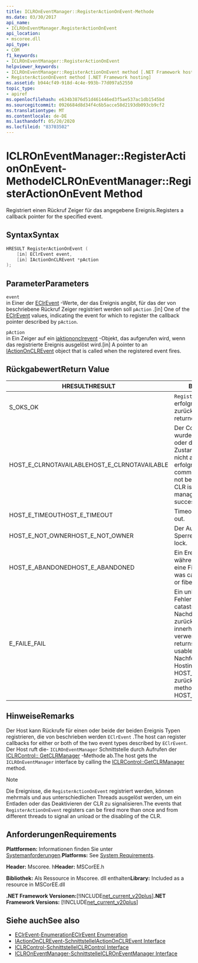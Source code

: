 ```yaml
---
title: ICLROnEventManager::RegisterActionOnEvent-Methode
ms.date: 03/30/2017
api_name:
- ICLROnEventManager.RegisterActionOnEvent
api_location:
- mscoree.dll
api_type:
- COM
f1_keywords:
- ICLROnEventManager::RegisterActionOnEvent
helpviewer_keywords:
- ICLROnEventManager::RegisterActionOnEvent method [.NET Framework hosting]
- RegisterActionOnEvent method [.NET Framework hosting]
ms.assetid: b944cf49-918d-4c4e-993b-77d097a52550
topic_type:
- apiref
ms.openlocfilehash: e634b3876d51d461446ed3f5ae537ac1db1545bd
ms.sourcegitcommit: 0926684d8d34f4c6b5acce58d2193db093cb9cf2
ms.translationtype: MT
ms.contentlocale: de-DE
ms.lasthandoff: 05/20/2020
ms.locfileid: "83703502"
---
```

# <a name="iclroneventmanagerregisteractiononevent-method"></a><span data-ttu-id="b4630-102">ICLROnEventManager::RegisterActionOnEvent-Methode</span><span class="sxs-lookup"><span data-stu-id="b4630-102">ICLROnEventManager::RegisterActionOnEvent Method</span></span>
<span data-ttu-id="b4630-103">Registriert einen Rückruf Zeiger für das angegebene Ereignis.</span><span class="sxs-lookup"><span data-stu-id="b4630-103">Registers a callback pointer for the specified event.</span></span>  
  
## <a name="syntax"></a><span data-ttu-id="b4630-104">Syntax</span><span class="sxs-lookup"><span data-stu-id="b4630-104">Syntax</span></span>  
  
```cpp  
HRESULT RegisterActionOnEvent (  
    [in] EClrEvent event,  
    [in] IActionOnCLREvent *pAction  
);  
```  
  
## <a name="parameters"></a><span data-ttu-id="b4630-105">Parameter</span><span class="sxs-lookup"><span data-stu-id="b4630-105">Parameters</span></span>  
 `event`  
 <span data-ttu-id="b4630-106">in Einer der [EClrEvent](eclrevent-enumeration.md) -Werte, der das Ereignis angibt, für das der von beschriebene Rückruf Zeiger registriert werden soll `pAction` .</span><span class="sxs-lookup"><span data-stu-id="b4630-106">[in] One of the [EClrEvent](eclrevent-enumeration.md) values, indicating the event for which to register the callback pointer described by `pAction`.</span></span>  
  
 `pAction`  
 <span data-ttu-id="b4630-107">in Ein Zeiger auf ein [iaktiononclrevent](iactiononclrevent-interface.md) -Objekt, das aufgerufen wird, wenn das registrierte Ereignis ausgelöst wird.</span><span class="sxs-lookup"><span data-stu-id="b4630-107">[in] A pointer to an [IActionOnCLREvent](iactiononclrevent-interface.md) object that is called when the registered event fires.</span></span>  
  
## <a name="return-value"></a><span data-ttu-id="b4630-108">Rückgabewert</span><span class="sxs-lookup"><span data-stu-id="b4630-108">Return Value</span></span>  
  
|<span data-ttu-id="b4630-109">HRESULT</span><span class="sxs-lookup"><span data-stu-id="b4630-109">HRESULT</span></span>|<span data-ttu-id="b4630-110">BESCHREIBUNG</span><span class="sxs-lookup"><span data-stu-id="b4630-110">Description</span></span>|  
|-------------|-----------------|  
|<span data-ttu-id="b4630-111">S_OK</span><span class="sxs-lookup"><span data-stu-id="b4630-111">S_OK</span></span>|<span data-ttu-id="b4630-112">`RegisterActionOnEvent`wurde erfolgreich zurückgegeben.</span><span class="sxs-lookup"><span data-stu-id="b4630-112">`RegisterActionOnEvent` returned successfully.</span></span>|  
|<span data-ttu-id="b4630-113">HOST_E_CLRNOTAVAILABLE</span><span class="sxs-lookup"><span data-stu-id="b4630-113">HOST_E_CLRNOTAVAILABLE</span></span>|<span data-ttu-id="b4630-114">Der Common Language Runtime (CLR) wurde nicht in einen Prozess geladen, oder die CLR befindet sich in einem Zustand, in dem Sie verwalteten Code nicht ausführen oder den-Befehl nicht erfolgreich verarbeiten kann.</span><span class="sxs-lookup"><span data-stu-id="b4630-114">The common language runtime (CLR) has not been loaded into a process, or the CLR is in a state in which it cannot run managed code or process the call successfully.</span></span>|  
|<span data-ttu-id="b4630-115">HOST_E_TIMEOUT</span><span class="sxs-lookup"><span data-stu-id="b4630-115">HOST_E_TIMEOUT</span></span>|<span data-ttu-id="b4630-116">Timeout des Aufrufes.</span><span class="sxs-lookup"><span data-stu-id="b4630-116">The call timed out.</span></span>|  
|<span data-ttu-id="b4630-117">HOST_E_NOT_OWNER</span><span class="sxs-lookup"><span data-stu-id="b4630-117">HOST_E_NOT_OWNER</span></span>|<span data-ttu-id="b4630-118">Der Aufrufer ist nicht Besitzer der Sperre.</span><span class="sxs-lookup"><span data-stu-id="b4630-118">The caller does not own the lock.</span></span>|  
|<span data-ttu-id="b4630-119">HOST_E_ABANDONED</span><span class="sxs-lookup"><span data-stu-id="b4630-119">HOST_E_ABANDONED</span></span>|<span data-ttu-id="b4630-120">Ein Ereignis wurde abgebrochen, während ein blockierter Thread oder eine Fiber darauf wartete.</span><span class="sxs-lookup"><span data-stu-id="b4630-120">An event was canceled while a blocked thread or fiber was waiting on it.</span></span>|  
|<span data-ttu-id="b4630-121">E_FAIL</span><span class="sxs-lookup"><span data-stu-id="b4630-121">E_FAIL</span></span>|<span data-ttu-id="b4630-122">Ein unbekannter schwerwiegender Fehler ist aufgetreten.</span><span class="sxs-lookup"><span data-stu-id="b4630-122">An unknown catastrophic failure occurred.</span></span> <span data-ttu-id="b4630-123">Nachdem eine Methode E_FAIL zurückgegeben hat, kann die CLR innerhalb des Prozesses nicht mehr verwendet werden.</span><span class="sxs-lookup"><span data-stu-id="b4630-123">After a method returns E_FAIL, the CLR is no longer usable within the process.</span></span> <span data-ttu-id="b4630-124">Nachfolgende Aufrufe von Hostingmethoden geben HOST_E_CLRNOTAVAILABLE zurück.</span><span class="sxs-lookup"><span data-stu-id="b4630-124">Subsequent calls to hosting methods return HOST_E_CLRNOTAVAILABLE.</span></span>|  
  
## <a name="remarks"></a><span data-ttu-id="b4630-125">Hinweise</span><span class="sxs-lookup"><span data-stu-id="b4630-125">Remarks</span></span>  
 <span data-ttu-id="b4630-126">Der Host kann Rückrufe für einen oder beide der beiden Ereignis Typen registrieren, die von beschrieben werden `EClrEvent` .</span><span class="sxs-lookup"><span data-stu-id="b4630-126">The host can register callbacks for either or both of the two event types described by `EClrEvent`.</span></span> <span data-ttu-id="b4630-127">Der Host ruft die- `ICLROnEventManager` Schnittstelle durch Aufrufen der [ICLRControl:: GetCLRManager](iclrcontrol-getclrmanager-method.md) -Methode ab.</span><span class="sxs-lookup"><span data-stu-id="b4630-127">The host gets the `ICLROnEventManager` interface by calling the [ICLRControl::GetCLRManager](iclrcontrol-getclrmanager-method.md) method.</span></span>  
  
> [!NOTE]
> <span data-ttu-id="b4630-128">Die Ereignisse, die `RegisterActionOnEvent` registriert werden, können mehrmals und aus unterschiedlichen Threads ausgelöst werden, um ein Entladen oder das Deaktivieren der CLR zu signalisieren.</span><span class="sxs-lookup"><span data-stu-id="b4630-128">The events that `RegisterActionOnEvent` registers can be fired more than once and from different threads to signal an unload or the disabling of the CLR.</span></span>  
  
## <a name="requirements"></a><span data-ttu-id="b4630-129">Anforderungen</span><span class="sxs-lookup"><span data-stu-id="b4630-129">Requirements</span></span>  
 <span data-ttu-id="b4630-130">**Plattformen:** Informationen finden Sie unter [Systemanforderungen](../../get-started/system-requirements.md).</span><span class="sxs-lookup"><span data-stu-id="b4630-130">**Platforms:** See [System Requirements](../../get-started/system-requirements.md).</span></span>  
  
 <span data-ttu-id="b4630-131">**Header:** Mscoree. h</span><span class="sxs-lookup"><span data-stu-id="b4630-131">**Header:** MSCorEE.h</span></span>  
  
 <span data-ttu-id="b4630-132">**Bibliothek:** Als Ressource in Mscoree. dll enthalten</span><span class="sxs-lookup"><span data-stu-id="b4630-132">**Library:** Included as a resource in MSCorEE.dll</span></span>  
  
 <span data-ttu-id="b4630-133">**.NET Framework Versionen:**[!INCLUDE[net_current_v20plus](../../../../includes/net-current-v20plus-md.md)]</span><span class="sxs-lookup"><span data-stu-id="b4630-133">**.NET Framework Versions:** [!INCLUDE[net_current_v20plus](../../../../includes/net-current-v20plus-md.md)]</span></span>  
  
## <a name="see-also"></a><span data-ttu-id="b4630-134">Siehe auch</span><span class="sxs-lookup"><span data-stu-id="b4630-134">See also</span></span>

- [<span data-ttu-id="b4630-135">EClrEvent-Enumeration</span><span class="sxs-lookup"><span data-stu-id="b4630-135">EClrEvent Enumeration</span></span>](eclrevent-enumeration.md)
- [<span data-ttu-id="b4630-136">IActionOnCLREvent-Schnittstelle</span><span class="sxs-lookup"><span data-stu-id="b4630-136">IActionOnCLREvent Interface</span></span>](iactiononclrevent-interface.md)
- [<span data-ttu-id="b4630-137">ICLRControl-Schnittstelle</span><span class="sxs-lookup"><span data-stu-id="b4630-137">ICLRControl Interface</span></span>](iclrcontrol-interface.md)
- [<span data-ttu-id="b4630-138">ICLROnEventManager-Schnittstelle</span><span class="sxs-lookup"><span data-stu-id="b4630-138">ICLROnEventManager Interface</span></span>](iclroneventmanager-interface.md)
